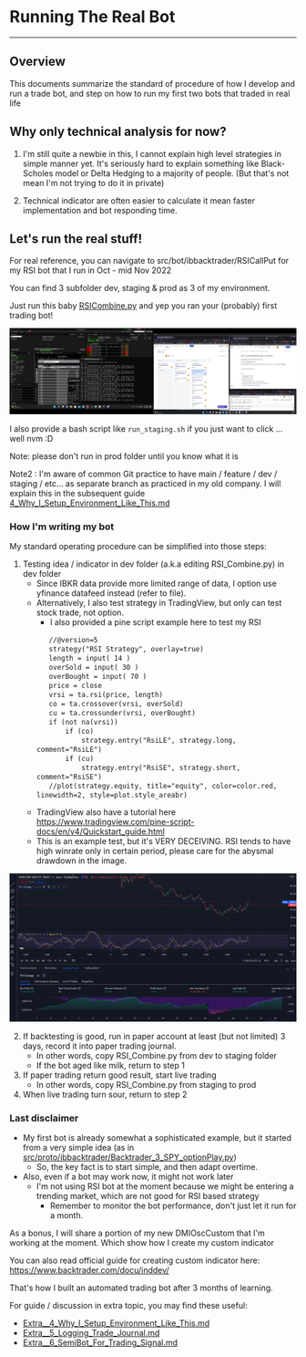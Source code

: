 # Running The Real Bot

--- 
## Overview
This documents summarize the standard of procedure of how I develop and run a trade bot, and step on how to run my first two bots that traded in real life

## Why only technical analysis for now?
1. I'm still quite a newbie in this, I cannot explain high level strategies in simple manner yet.
It's seriously hard to explain something like Black-Scholes model or Delta Hedging to a majority of people.
(But that's not mean I'm not trying to do it in private)

2. Technical indicator are often easier to calculate it mean faster implementation and bot responding time.

## Let's run the real stuff!
For real reference, you can navigate to src/bot/ibbacktrader/RSICallPut for my RSI bot that I run in Oct - mid Nov 2022

You can find 3 subfolder dev, staging & prod as 3 of my environment.

Just run this baby [RSICombine.py](https://github.com/vuduclong0309/LongAndShort/blob/main/src/bot/ibbacktrader/1-RSICallPut/staging/RSI_Combine.py) and yep you ran your (probably) first trading bot!

![RunBaby](https://raw.githubusercontent.com/vuduclong0309/LongAndShort/main/img/3_Bot_First_Day.jpg)

I also provide a bash script like ```run_staging.sh``` if you just want to click ... well nvm :D

Note: please don't run in prod folder until you know what it is

Note2 : I'm aware of common Git practice to have main / feature / dev / staging / etc... as separate branch as practiced in my old company.
I will explain this in the subsequent guide [4_Why_I_Setup_Environment_Like_This.md](https://github.com/vuduclong0309/LongAndShort/blob/main/doc/Extra__4_Why_I_Included_All_Environment_In_A_Folder.md) 

### How I'm writing my bot
My standard operating procedure can be simplified into those steps:
1. Testing idea / indicator in dev folder (a.k.a editing RSI_Combine.py) in dev folder
   * Since IBKR data provide more limited range of data, I option use yfinance datafeed instead (refer to file).
   * Alternatively, I also test strategy in TradingView, but only can test stock trade, not option.
     * I also provided a pine script example here to test my RSI
     ```
		//@version=5
		strategy("RSI Strategy", overlay=true)
		length = input( 14 )
		overSold = input( 30 )
		overBought = input( 70 )
		price = close
		vrsi = ta.rsi(price, length)
		co = ta.crossover(vrsi, overSold)
		cu = ta.crossunder(vrsi, overBought)
		if (not na(vrsi))
			if (co)
				strategy.entry("RsiLE", strategy.long, comment="RsiLE")
			if (cu)
				strategy.entry("RsiSE", strategy.short, comment="RsiSE")
		//plot(strategy.equity, title="equity", color=color.red, linewidth=2, style=plot.style_areabr)
		```
	* TradingView also have a tutorial here https://www.tradingview.com/pine-script-docs/en/v4/Quickstart_guide.html
    * This is an example test, but it's VERY DECEIVING. RSI tends to have high winrate only in certain period, please care for the abysmal drawdown in the image.

![Oops](https://raw.githubusercontent.com/vuduclong0309/LongAndShort/main/img/3_TradingView.png)

2. If backtesting is good, run in paper account at least (but not limited) 3 days, record it into paper trading journal.
   * In other words, copy RSI_Combine.py from dev to staging folder
   * If the bot aged like milk, return to step 1
3. If paper trading return good result, start live trading
   * In other words, copy RSI_Combine.py from staging to prod
4. When live trading turn sour, return to step 2

### Last disclaimer
* My first bot is already somewhat a sophisticated example, but it started from a very simple idea (as in [src/proto/ibbacktrader/Backtrader_3_SPY_optionPlay.py](https://github.com/vuduclong0309/LongAndShort/blob/main/src/proto/ibbacktrader/Backtrader_3_SPY_optionPlay.py))
  * So, the key fact is to start simple, and then adapt overtime.
* Also, even if a bot may work now, it might not work later
  * I'm not using RSI bot at the moment because we might be entering a trending market, which are not good for RSI based strategy
    * Remember to monitor the bot performance, don't just let it run for a month.

As a bonus, I will share a portion of my new DMIOscCustom that I'm working at the moment. Which show how I create my custom indicator

You can also read official guide for creating custom indicator here: https://www.backtrader.com/docu/inddev/

That's how I built an automated trading bot after 3 months of learning.

For guide / discussion in extra topic, you may find these useful:
* [Extra__4_Why_I_Setup_Environment_Like_This.md](https://github.com/vuduclong0309/LongAndShort/blob/main/doc/Extra__4_Why_I_Included_All_Environment_In_A_Folder.md)
* [Extra__5_Logging_Trade_Journal.md](https://github.com/vuduclong0309/LongAndShort/blob/main/doc/Extra__5_Logging_Trade_History.md)
* [Extra__6_SemiBot_For_Trading_Signal.md](https://github.com/vuduclong0309/LongAndShort/blob/main/doc/Extra__6_SemiBot_Using_TWS_API.md)

